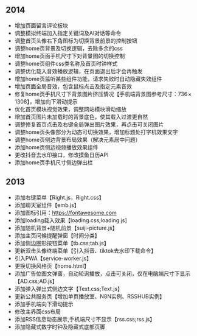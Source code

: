 ## 2014

- 增加页面留言评论板块
- 调整模拟终端加入指定关键词及AI对话等命令
- 调整首页头像右下角图标为切换背景前景的控制按钮
- 调整home页背景及切换逻辑，去除多余的css
- 增加home页面手机尺寸下对背景图的切换控制
- 调整home页组件css类名称及首页时钟样式
- 调整优化载入音效播放逻辑，在页面退出后才会再触发
- 增加home页监听某些组件功能，请求失败时自动隐藏失效组件
- 增加页面全局音效，包含鼠标点击及指定元素音效
- 修复home页手机尺寸下背景图片挤压情况【手机端背景图参考尺寸：736 × 1308】，增加向下滑动提示
- 优化首页模块视觉效果，调整网站模块滑动缩放
- 增加首页图片未加载时的背景底色，使其载入过渡更自然
- 调整修复首页点击及右键全局弹出图片效果，再点击可关闭图片
- 调整home页头像部分为动态可切换效果，增加标题处打字机效果文字
- 调整home页侧边背景布局效果（解决元素居中问题）
- 添加home页侧边视频播放效果组件
- 更改抖音去水印接口，修改摸鱼日历API
- 添加home页手机尺寸侧边弹出栏

## 2013

- 添加右键菜单【Right.js，Right.css】
- 添加聊天室组件【emb.js】
- 添加图标引用：https://fontawesome.com
- 添加loading载入效果【loading.css;loading.js]
- 添加随机背景+随机前景【suiji-picture.js】
- 添加主页问候提醒弹窗【时间分类】
- 添加侧边圈形按钮菜单【tb.css;tab.js】
- 更新双击头像终端菜单【引入抖音、tiktok去水印下载命令】
- 引入PWA【service-worker.js】
- 更换切换风格页【home.html】
- 添加广告位图文弹窗，自动轮询播放，点击可关闭，仅在电脑端尺寸下显示【AD.css;AD.js】
- 添加弹入弹出式侧边文字【Text.css;Text.js】
- 更新公共服务页【增加单页播放室、N8N实例、RSSHUB实例】
- 添加手机端向下滑动提示
- 修改主界面css布局
- 添加RSS信息动态展示,手机端尺寸不显示【rss.css;rss.js】
- 添加隐藏式数字时钟及隐藏式底部页脚
